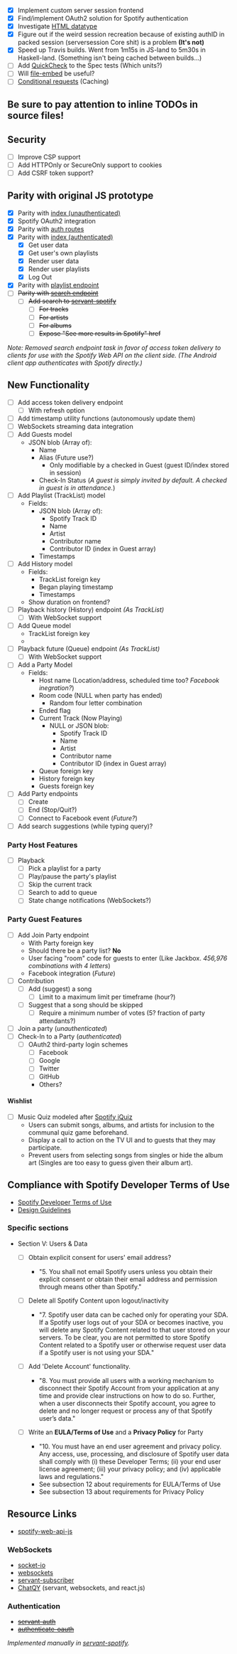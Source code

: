 - [x] Implement custom server session frontend
- [x] Find/implement OAuth2 solution for Spotify authentication
- [x] Investigate [HTML datatype](https://github.com/haskell-servant/servant-lucid/blob/master/src/Servant/HTML/Lucid.hs)
- [x] Figure out if the weird session recreation because of existing authID in
packed session (serversession Core shit) is a problem **(It's not)**
- [x] Speed up Travis builds. Went from 1m15s in JS-land to 5m30s in Haskell-land. (Something isn't being cached between builds...)
- [ ] Add [QuickCheck](https://hackage.haskell.org/package/servant-quickcheck-0.0.2.2/docs/Servant-QuickCheck.html)
to the Spec tests (Which units?)
- [ ] Will [file-embed](https://hackage.haskell.org/package/file-embed) be useful?
- [ ] [Conditional requests](https://developer.spotify.com/web-api/user-guide/#conditional-requests) (Caching)

## Be sure to pay attention to inline TODOs in source files!

## Security

- [ ] Improve CSP support
- [ ] Add HTTPOnly or SecureOnly support to cookies
- [ ] Add CSRF token support?

## Parity with original JS prototype

- [x] Parity with [index (unauthenticated)](https://github.com/chances/chances-party/blob/94ce862cb8fc9ef94b3b8c73c404479c3d86e659/routes/index.js#L8)
- [x] Spotify OAuth2 integration
- [x] Parity with [auth routes](https://github.com/chances/chances-party/blob/94ce862cb8fc9ef94b3b8c73c404479c3d86e659/routes/auth.js)
- [x] Parity with [index (authenticated)](https://github.com/chances/chances-party/blob/94ce862cb8fc9ef94b3b8c73c404479c3d86e659/routes/index.js#L14)
  - [x] Get user data
  - [x] Get user's own playlists
  - [x] Render user data
  - [x] Render user playlists
  - [x] Log Out
- [x] Parity with [playlist endpoint](https://github.com/chances/chances-party/blob/94ce862cb8fc9ef94b3b8c73c404479c3d86e659/routes/index.js#L38)
- [ ] ~~Parity with [search endpoint](https://github.com/chances/chances-party/blob/94ce862cb8fc9ef94b3b8c73c404479c3d86e659/routes/index.js#L71)~~
  - [ ] ~~Add search to [servant-spotify](https://github.com/chances/servant-spotify#readme)~~
    - [ ] ~~For tracks~~
    - [ ] ~~For artists~~
    - [ ] ~~For albums~~
    - [ ] ~~Expose "See more results in Spotify" href~~

_Note: Removed search endpoint task in favor of access token delivery to clients for use with the Spotify Web API on the client side. (The Android client app authenticates with Spotify directly.)_

## New Functionality

- [ ] Add access token delivery endpoint
  - [ ] With refresh option
- [ ] Add timestamp utility functions (autonomously update them)
- [ ] WebSockets streaming data integration
- [ ] Add Guests model
  - JSON blob (Array of):
    - Name
    - Alias (Future use?)
      - Only modifiable by a checked in Guest (guest ID/index stored in session)
    - Check-In Status (_A guest is simply invited by default. A checked in guest is in attendance._)
- [ ] Add Playlist (TrackList) model
  - Fields:
    - JSON blob (Array of):
      - Spotify Track ID
      - Name
      - Artist
      - Contributor name
      - Contributor ID (index in Guest array)
    - Timestamps
- [ ] Add History model
  - Fields:
    - TrackList foreign key
    - Began playing timestamp
    - Timestamps
  - Show duration on frontend?
- [ ] Playback history (History) endpoint _(As TrackList)_
  - [ ] With WebSocket support
- [ ] Add Queue model
  - TrackList foreign key
  -
- [ ] Playback future (Queue) endpoint _(As TrackList)_
  - [ ] With WebSocket support
- [ ] Add a Party Model
  - Fields:
    - Host name (Location/address, scheduled time too? _Facebook inegration?_)
    - Room code (NULL when party has ended)
      - Random four letter combination
    - Ended flag
    - Current Track (Now Playing)
      - NULL or JSON blob:
        - Spotify Track ID
        - Name
        - Artist
        - Contributor name
        - Contributor ID (index in Guest array)
    - Queue foreign key
    - History foreign key
    - Guests foreign key
- [ ] Add Party endpoints
  - [ ] Create
  - [ ] End (Stop/Quit?)
  - [ ] Connect to Facebook event (_Future?_)
- [ ] Add search suggestions (while typing query)?

### Party Host Features

- [ ] Playback
  - [ ] Pick a playlist for a party
  - [ ] Play/pause the party's playlist
  - [ ] Skip the current track
  - [ ] Search to add to queue
  - [ ] State change notifications (WebSockets?)

### Party Guest Features

- [ ] Add Join Party endpoint
  - With Party foreign key
  - Should there be a party list? **No**
  - User facing "room" code for guests to enter (Like Jackbox. _456,976 combinations with 4 letters_)
  - Facebook integration (_Future_)
- [ ] Contribution
  - [ ] Add (suggest) a song
    - [ ] Limit to a maximum limit per timeframe (hour?)
  - [ ] Suggest that a song should be skipped
    - [ ] Require a minimum number of votes (5? fraction of party attendants?)
- [ ] Join a party (_unauthenticated_)
- [ ] Check-In to a Party (_authenticated_)
  - [ ] OAuth2 third-party login schemes
    - [ ] Facebook
    - [ ] Google
    - [ ] Twitter
    - [ ] GitHub
    - Others?

#### Wishlist

- [ ] Music Quiz modeled after [Spotify iQuiz](https://github.com/JMPerez/spotify-iquiz#spotify-iquiz)
  - Users can submit songs, albums, and artists for inclusion to the communal quiz game beforehand.
  - Display a call to action on the TV UI and to guests that they may participate.
  - Prevent users from selecting songs from singles or hide the album art (Singles are too easy to guess given their album art).

## Compliance with Spotify Developer Terms of Use

- [Spotify Developer Terms of Use](https://developer.spotify.com/developer-terms-of-use/)
- [Design Guidelines](https://developer.spotify.com/design/)

### Specific sections

- Section V: Users & Data
  - [ ] Obtain explicit consent for users' email address?
    - "5. You shall not email Spotify users unless you obtain their explicit consent or obtain their email address and permission through means other than Spotify."

  - [ ] Delete all Spotify Content upon logout/inactivity
    - "7. Spotify user data can be cached only for operating your SDA. If a Spotify user logs out of your SDA or becomes inactive, you will delete any Spotify Content related to that user stored on your servers. To be clear, you are not permitted to store Spotify Content related to a Spotify user or otherwise request user data if a Spotify user is not using your SDA."

  - [ ] Add 'Delete Account' functionality.
    - "8. You must provide all users with a working mechanism to disconnect their Spotify Account from your application at any time and provide clear instructions on how to do so. Further, when a user disconnects their Spotify account, you agree to delete and no longer request or process any of that Spotify user’s data."

  - [ ] Write an **EULA/Terms of Use** and a **Privacy Policy** for Party
    - "10. You must have an end user agreement and privacy policy. Any access, use, processing, and disclosure of Spotify user data shall comply with (i) these Developer Terms; (ii) your end user license agreement; (iii) your privacy policy; and (iv) applicable laws and regulations."
    - See subsection 12 about requirements for EULA/Terms of Use
    - See subsection 13 about requirements for Privacy Policy

## Resource Links

- [spotify-web-api-js](https://github.com/JMPerez/spotify-web-api-js)

### WebSockets

- [socket-io](http://hackage.haskell.org/package/socket-io)
- [websockets](https://github.com/jaspervdj/websockets)
- [servant-subscriber](https://github.com/eskimor/servant-subscriber)
- [ChatQY](https://github.com/realli/chatqy) (servant, websockets, and react.js)

### Authentication

- ~~[servant-auth](https://github.com/plow-technologies/servant-auth)~~
- ~~[authenticate-oauth](https://www.stackage.org/package/authenticate-oauth)~~

_Implemented manually in [servant-spotify](https://github.com/chances/servant-spotify#readme)._
